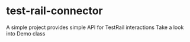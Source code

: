 # test-rail-connector

A simple project provides simple API for TestRail interactions
Take a look into Demo class